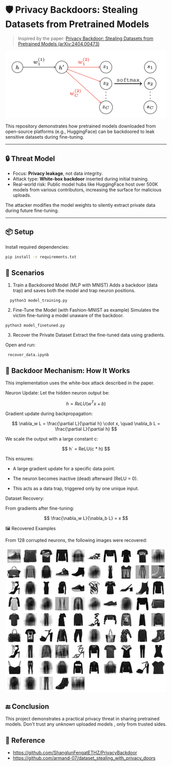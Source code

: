 # 🛡️ Privacy Backdoors: Stealing Datasets from Pretrained Models

> Inspired by the paper: [Privacy Backdoor: Stealing Datasets from Pretrained Models (arXiv:2404.00473)](https://arxiv.org/pdf/2404.00473)

![Model Architecture](assets/model_architecture.png)

This repository demonstrates how pretrained models downloaded from open-source platforms (e.g., HuggingFace) can be backdoored to leak sensitive datasets during fine-tuning.

---

## 🔒 Threat Model

- Focus: **Privacy leakage**, not data integrity.
- Attack type: **White-box backdoor** inserted during initial training.
- Real-world risk: Public model hubs like HuggingFace host over 500K models from various contributors, increasing the surface for malicious uploads.

The attacker modifies the model weights to silently extract private data during future fine-tuning.

---

## 📦 Setup

Install required dependencies:

```bash
pip install -r requirements.txt
```

## 🧪 Scenarios

1. Train a Backdoored Model (MLP with MNIST)
Adds a backdoor (data trap) and saves both the model and trap neuron positions.

```shell
  python3 model_training.py
```

2. Fine-Tune the Model (with Fashion-MNIST as example)
Simulates the victim fine-tuning a model unaware of the backdoor.

```shell
python3 model_finetuned.py
```

3. Recover the Private Dataset
Extract the fine-tuned data using gradients.

Open and run:

```shell
 recover_data.ipynb
```

## 🧠 Backdoor Mechanism: How It Works

This implementation uses the white-box attack described in the paper.

Neuron Update:
Let the hidden neuron output be:

$$
  h = ReLU(w^Tx+b)
$$

Gradient update during backpropagation:

$$
\nabla_w L = \frac{\partial L}{\partial h} \cdot x, \quad
\nabla_b L = \frac{\partial L}{\partial h}
$$

We scale the output with a large constant c:

$$
   h` = ReLU(c * h)
$$

This ensures:

- A large gradient update for a specific data point.

- The neuron becomes inactive (dead) afterward (ReLU = 0).

- This acts as a data trap, triggered only by one unique input.

Dataset Recovery:

From gradients after fine-tuning:

$$
\frac{\nabla_w L}{\nabla_b L} = x
$$

🖼️ Recovered Examples

From 128 corrupted neurons, the following images were recovered:

![recoverd](assets/recovered_images.png)

## 🔚 Conclusion

This project demonstrates a practical privacy threat in sharing pretrained models.
Don't trust any unknown uploaded models , only from trusted sides.

## 📄 Reference

- <https://github.com/ShanglunFengatETHZ/PrivacyBackdoor>
- <https://github.com/armand-07/dataset_stealing_with_privacy_doors>
